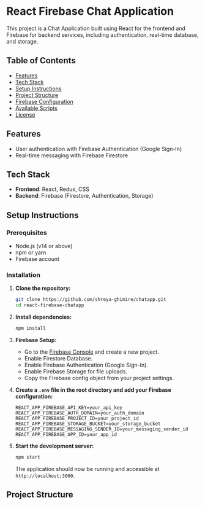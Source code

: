 # React Firebase Chat Application

This project is a Chat Application built using React for the frontend and Firebase for backend services, including authentication, real-time database, and storage.

## Table of Contents

- [Features](#features)
- [Tech Stack](#tech-stack)
- [Setup Instructions](#setup-instructions)
- [Project Structure](#project-structure)
- [Firebase Configuration](#firebase-configuration)
- [Available Scripts](#available-scripts)
- [License](#license)

## Features

- User authentication with Firebase Authentication (Google Sign-In)
- Real-time messaging with Firebase Firestore


## Tech Stack

- **Frontend**: React, Redux, CSS
- **Backend**: Firebase (Firestore, Authentication, Storage)

## Setup Instructions

### Prerequisites

- Node.js (v14 or above)
- npm or yarn
- Firebase account

### Installation

1. **Clone the repository:**

    ```sh
    git clone https://github.com/shreya-ghimire/chatapp.git
    cd react-firebase-chatapp
    ```

2. **Install dependencies:**

    ```sh
    npm install
    ```

3. **Firebase Setup:**

    - Go to the [Firebase Console](https://console.firebase.google.com/) and create a new project.
    - Enable Firestore Database.
    - Enable Firebase Authentication (Google Sign-In).
    - Enable Firebase Storage for file uploads.
    - Copy the Firebase config object from your project settings.

4. **Create a `.env` file in the root directory and add your Firebase configuration:**

    ```
    REACT_APP_FIREBASE_API_KEY=your_api_key
    REACT_APP_FIREBASE_AUTH_DOMAIN=your_auth_domain
    REACT_APP_FIREBASE_PROJECT_ID=your_project_id
    REACT_APP_FIREBASE_STORAGE_BUCKET=your_storage_bucket
    REACT_APP_FIREBASE_MESSAGING_SENDER_ID=your_messaging_sender_id
    REACT_APP_FIREBASE_APP_ID=your_app_id
    ```

5. **Start the development server:**

    ```sh
    npm start
    ```

    The application should now be running and accessible at `http://localhost:3000`.

## Project Structure

